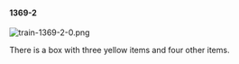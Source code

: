 #### 1369-2
![train-1369-2-0.png](https://github.com/lil-lab/nlvr/raw/master/nlvr/train/images/37/train-1369-2-0.png "train-1369-2-0.png")

There is a box with three yellow items and four other items.